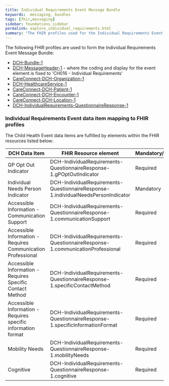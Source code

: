 ```yaml
---
title: Individual Requirements Event Message Bundle
keywords:  messaging, bundles
tags: [fhir,messaging]
sidebar: foundations_sidebar
permalink: explore_individual_requirements.html
summary: "The FHIR profiles used for the Individual Requirements Event Message Bundle"
---
```


The following FHIR profiles are used to form the Individual Requirements Event Message Bundle:

- [DCH-Bundle-1](https://fhir.nhs.uk/STU3/StructureDefinition/DCH-Bundle-1)
- [DCH-MessageHeader-1](https://fhir.nhs.uk/STU3/StructureDefinition/DCH-MessageHeader-1) - where the coding and display for the event element is fixed to 'CH016 - Individual Requirements'
- [CareConnect-DCH-Organization-1](https://fhir.nhs.uk/STU3/StructureDefinition/CareConnect-DCH-Organization-1)
- [DCH-HealthcareService-1](https://fhir.nhs.uk/STU3/StructureDefinition/DCH-HealthcareService-1)
- [CareConnect-DCH-Patient-1](https://fhir.nhs.uk/STU3/StructureDefinition/CareConnect-DCH-Patient-1)
- [CareConnect-DCH-Encounter-1](https://fhir.nhs.uk/STU3/StructureDefinition/CareConnect-DCH-Encounter-1)
- [CareConnect-DCH-Location-1](https://fhir.nhs.uk/STU3/StructureDefinition/CareConnect-DCH-Location-1)
- [DCH-IndividualRequirements-QuestionnaireResponse-1](https://fhir.nhs.uk/STU3/StructureDefinition/DCH-IndividualRequirements-QuestionnaireResponse-1)


### Individual Requirements Event data item mapping to FHIR profiles ###

The Child Health Event data items are fulfilled by elements within the FHIR resources listed below:

| DCH Data Item                                                 | FHIR Resource element                                                    | Mandatory/Required/Optional |
|---------------------------------------------------------------|--------------------------------------------------------------------------|-----------------------------|
| GP Opt Out Indicator                                          | DCH-IndividualRequirements-QuestionnaireResponse-1.gPOptOutIndicator     | Required                    |
| Individual Needs Person Indicator                             | DCH-IndividualRequirements-QuestionnaireResponse-1.individualNeedsPersonIndicator | Mandatory                   |
| Accessible Information - Communication Support                | DCH-IndividualRequirements-QuestionnaireResponse-1.communicationSupport                    | Required                    |
| Accessible Information - Requires Communication Professional  | DCH-IndividualRequirements-QuestionnaireResponse-1.communicationProfessional               | Required                    |
| Accessible Information - Requires Specific Contact Method     | DCH-IndividualRequirements-QuestionnaireResponse-1.specificContactMethod                           | Required                    |
| Accessible Information - Requires specific information format | DCH-IndividualRequirements-QuestionnaireResponse-1.specificInformationFormat                       | Required                    |
| Mobility Needs                                                | DCH-IndividualRequirements-QuestionnaireResponse-1.mobilityNeeds                         | Required                    |
| Cognitive                                                     | DCH-IndividualRequirements-QuestionnaireResponse-1.cognitive                        | Required                    |